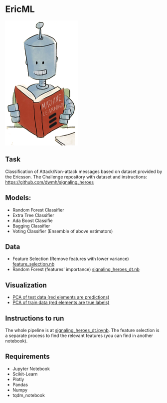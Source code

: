 # EricML

![Eric Doing Machine Learning for Ericsson](eric.png)

## Task

Classification of Attack/Non-attack messages based on dataset provided by the Ericsson.
The Challenge repository with dataset and instructions: https://github.com/dwmh/signaling_heroes

## Models:

- Random Forest Classifier
- Extra Tree Classifier
- Ada Boost Classifie
- Bagging Classifier
- Voting Classifier (Ensemble of above estimators)

## Data

- Feature Selection (Remove features with lower variance) [feature_selection.nb]()
- Random Forest (features' importance) [signaling_heroes_dt.nb]()


## Visualization

- [PCA of test data (red elements are predictions)](pca_testdata.html)
- [PCA of train data (red elements are true labels)](pca_testdata.html)

## Instructions to run

The whole pipeline is at [signaling_heroes_dt.ipynb](https://github.com/novinsh/signaling_heroes/blob/master/signaling_heroes_dt.ipynb). The feature selection is a separate process to find the relevant features (you can find in another notebook).

## Requirements

- Jupyter Notebook
- Scikit-Learn
- Plotly
- Pandas
- Numpy
- tqdm_notebook
